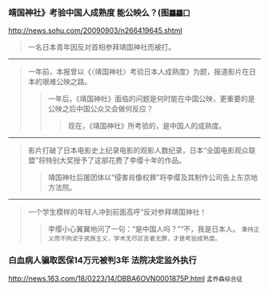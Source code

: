 ### 靖国神社》考验中国人成熟度 能公映么？(图`龘龘囗`
http://news.sohu.com/20090903/n266419645.shtml
>一名日本青年因反对首相参拜靖国神社而被打。
---
>一年前，本报曾以《〈靖国神社〉考验日本人成熟度》为题，报道影片在日本的艰难公映之路。
>>一年后，《靖国神社》面临的问题是何时能在中国公映，更重要的是公映之后中国公众又会做何反应？
>>>现在，《靖国神社》所考验的，是中国人的成熟度。
---
>影片打破了日本电影史上纪录电影的观影人数纪录，日本“全国电影观众联盟”将特别大奖授予了这部花费了李缨十年的作品。
>>靖国神社后援团体以“侵害肖像权罪”将李缨及其制作公司告上东京地方法院。
---
>一个学生模样的年轻人冲到前面高呼“反对参拜靖国神社！
>>李缨小心翼翼地问了一句：“是中国人吗？”“不，我是日本人。
`秉持正义而不拘泥于民族主义，学术无尽区言者无罪，才是考验成熟度。`
### 白血病人骗取医保14万元被判3年 法院决定监外执行
http://news.163.com/18/0223/14/DBBA6OVN0001875P.html
`孟乔森综合征`